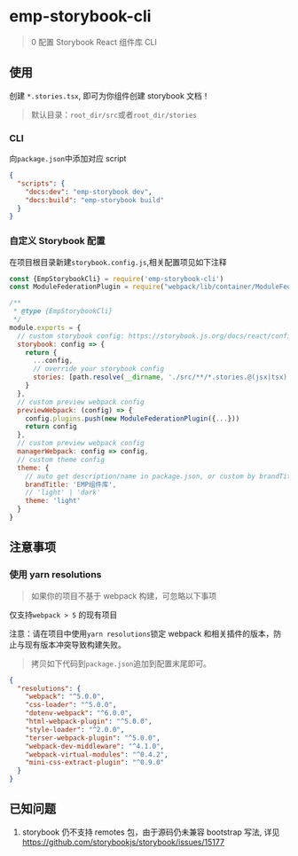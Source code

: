 # emp-storybook-cli

> 0 配置 Storybook React 组件库 CLI

## 使用

创建 `*.stories.tsx`, 即可为你组件创建 storybook 文档！

> 默认目录：`root_dir/src`或者`root_dir/stories`

### CLI

向`package.json`中添加对应 script

```json
{
  "scripts": {
    "docs:dev": "emp-storybook dev",
    "docs:build": "emp-storybook build"
  }
}
```

### 自定义 Storybook 配置

在项目根目录新建`storybook.config.js`,相关配置项见如下注释

```js
const {EmpStorybookCli} = require('emp-storybook-cli')
const ModuleFederationPlugin = require("webpack/lib/container/ModuleFederationPlugin");

/**
 * @type {EmpStorybookCli}
 */
module.exports = {
  // custom storybook config: https://storybook.js.org/docs/react/configure/overview
  storybook: config => {
    return {
      ...config,
      // override your storybook config
      stories: [path.resolve(__dirname, './src/**/*.stories.@(jsx|tsx)')],
    }
  },
  // custom preview webpack config
  previewWebpack: (config) => {
    config.plugins.push(new ModuleFederationPlugin({...}))
    return config
  },
  // custom preview webpack config
  managerWebpack: config => config,
  // custom theme config
  theme: {
    // auto get description/name in package.json, or custom by brandTitle
    brandTitle: 'EMP组件库',
    // 'light' | 'dark'
    theme: 'light'
  }
}

```

## 注意事项

### 使用 yarn resolutions

> 如果你的项目不基于 webpack 构建，可忽略以下事项

仅支持`webpack > 5` 的现有项目

注意：请在项目中使用`yarn resolutions`锁定 webpack 和相关插件的版本，防止与现有版本冲突导致构建失败。

> 拷贝如下代码到`package.json`追加到配置末尾即可。

```json
{
  "resolutions": {
    "webpack": "^5.0.0",
    "css-loader": "^5.0.0",
    "dotenv-webpack": "^6.0.0",
    "html-webpack-plugin": "^5.0.0",
    "style-loader": "^2.0.0",
    "terser-webpack-plugin": "^5.0.0",
    "webpack-dev-middleware": "^4.1.0",
    "webpack-virtual-modules": "^0.4.2",
    "mini-css-extract-plugin": "^0.9.0"
  }
}
```

## 已知问题

1. storybook 仍不支持 remotes 包，由于源码仍未兼容 bootstrap 写法, 详见
   https://github.com/storybookjs/storybook/issues/15177
